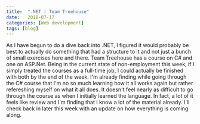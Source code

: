 ```yaml
---
title:  ".NET | Team Treehouse"
date:   2018-07-17
categories: [Web development]
tags: [blog]
---
```


As I have begun to do a dive back into .NET, I figured it would probably be best
to actually do something that had a structure to it and not just a bunch of small
exercises here and there. Team Treehouse has a course on C# and one on ASP.Net.
Being in the current state of non-employment this week, if I simply treated the
courses as a full-time job, I could actually be finished with both by the end of
the week. I'm already finding while going through the C# course that I'm no so
much learning how it all works again but rather refereshing myself on what it all does.
It doesn't feel nearly as difficult to go through the course as when I initially
learned the language. In fact, a lot of it feels like review and I'm finding
that I know a lot of the material already. I'll check back in later this week with
an update on how everything is coming along.

